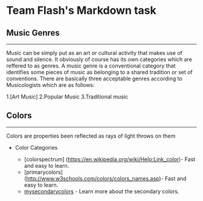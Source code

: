 # Team Flash's Markdown task

## Music Genres
---------------
   Music can be simply put as an art or cultural activity that makes use of sound and silence. It obviously of course has its own categories which are reffered to as genres. A music genre is a conventional category that identifies some pieces of music as belonging to a shared tradition or set of conventions.
   There are basically three acceptable genres according to Musicologists which are as follows:
   
  1.[Art Music]
  2.Popular Music
  3.Traditional music

## Colors

-------------


Colors are properties been reflected as rays of light throws on them

* Color Categories

  * [colorspectrum] (https://en.wikipedia.org/wiki/Help:Link_color)- Fast and easy to learn. 
  * [primarycolors] (http://www.w3schools.com/colors/colors_names.asp)- Fast and easy to learn. 
  * [mysecondarycolors](http://stackoverflow.com/questions/4774022/whats-default-html-css-link-color) - Learn more about the secondary colors. 
